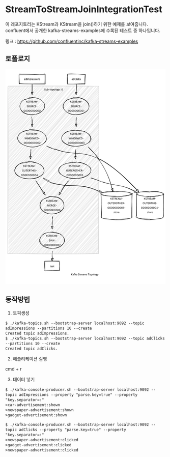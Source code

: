 # StreamToStreamJoinIntegrationTest

이 레포지토리는 KStream과 KStream을 join()하기 위한 예제를 보여줍니다. confluent에서 공개한 kafka-streams-examples에 수록된 테스트 중 하나입니다.

링크 : https://github.com/confluentinc/kafka-streams-examples

## 토폴로지

![topology](./image/topology.png)

## 동작방법

1. 토픽생성

```
$ ./kafka-topics.sh --bootstrap-server localhost:9092 --topic adImpressions --partitions 10 --create
Created topic adImpressions.
$ ./kafka-topics.sh --bootstrap-server localhost:9092 --topic adClicks --partitions 10 --create
Created topic adClicks.
```

2. 애플리케이션 실행

cmd + r

3. 데이터 넣기 

```
$ ./kafka-console-producer.sh --bootstrap-server localhost:9092 --topic adImpressions --property "parse.key=true" --property "key.separator=:"
>car-advertisement:shown
>newspaper-advertisement:shown
>gadget-advertisement:shown
```

```
$ ./kafka-console-producer.sh --bootstrap-server localhost:9092 --topic adClicks --property "parse.key=true" --property "key.separator=:"
>newspaper-advertisement:clicked
>gadget-advertisement:clicked
>newspaper-advertisement:clicked
```
